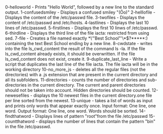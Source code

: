 0-helloworld - Prints "Hello World", followed by a new line to the standard output.
1-confusedsmiley - Displays a confused smiley "(Ôo)"
2-helllofile - Displays the content of the /etc/passwd file.
3-twofiles - Displays the content of /etc/passwd and /etc/hosts.
4-lastlines - Displays the last 10 lines of /etc/passwd.
5-firstlines - Displays the first 10 linws of /etc/passwd.
6-thirdline - Displays the third line of the file iacta: restricted from using sed.
7-file - Creates a file named exactly \*\\'"Best School"\'\\*$\?\*\*\*\*\*:) containing the text Best School ending by a new line.
8-cwdstate - writes into the file ls_cwd_content the result of the command ls -la. If the file ls_cwd_content already exists, it should be overwritten. If the file ls_cwd_content does not exist, create it.
9-duplicate_last_line - Write a script that duplicates the last line of the file iacta. The file iacta will be in the working directory
10-no_more_js -  deletes all the regular files (not the directories) with a .js extension that are present in the current directory and all its subfolders.
11-directories - counts the number of directories and sub-directories in the current directory. The current and parent directories should not be taken into account. Hidden directories should be counted.
12-newesefiles - displays the 10 newest files in the current directory.one file per line sorted from the newest.
13-unique - takes a list of words as input and prints only words that appear exactly once. Input format: One line, one word. Output format: One line, one word. Words should be sorted.
14-findthatword - Displays lines of pattern "root"from the file /etc/passwd
15-countthatword - displays the number of lines that contain the pattern "bin" in the file /etc/passwd.

